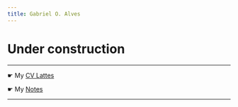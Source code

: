 ```yaml
---
title: Gabriel O. Alves
---
```


# Under construction

***

☛ My [CV Lattes](http://lattes.cnpq.br/8556653249943418)

☛ My [Notes](/notes.md)

---
